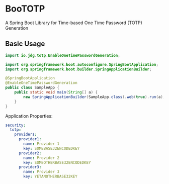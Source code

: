 # BooTOTP
A Spring Boot Library for Time-based One Time Password (TOTP) Generation

## Basic Usage
```java
import io.jdg.totp.EnableOneTimePasswordGeneration;

import org.springframework.boot.autoconfigure.SpringBootApplication;
import org.springframework.boot.builder.SpringApplicationBuilder;

@SpringBootApplication
@EnableOneTimePasswordGeneration
public class SampleApp {
	public static void main(String[] a) {
		new SpringApplicationBuilder(SampleApp.class).web(true).run(a);
	}
}
```

Application Properties:
```yaml
security:
  totp:
    providers:
      provider1:
        name: Provider 1
        key: SOMEBASE32ENCODEDKEY
      provider2:
        name: Provider 2
        key: SOMEOTHERBASE32ENCODEDKEY
      provider3:
        name: Provider 3
        key: YETANOTHERBASE32KEY
```
